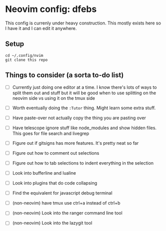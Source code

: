 # Neovim config: dfebs
This config is currenly under heavy construction. This mostly exists here so I have it and I can edit it anywhere.

## Setup
```
cd ~/.config/nvim
git clone this repo
```

## Things to consider (a sorta to-do list)

- [ ] Currently just doing one editor at a time. I know there's lots of ways to split them out and stuff but it will be good when to use splitting on the neovim side vs using it on the tmux side
- [ ] Worth eventually doing the `:Tutor` thing. Might learn some extra stuff.
- [ ] Have paste-over not actually copy the thing you are pasting over
- [ ] Have telescope ignore stuff like node_modules and show hidden files. This goes for file search and livegrep
- [ ] Figure out if gitsigns has more features. It's pretty neat so far
- [ ] Figure out how to comment out selections
- [ ] Figure out how to tab selections to indent everything in the selection
- [ ] Look into bufferline and lualine
- [ ] Look into plugins that do code collapsing
- [ ] Find the equivalent for javascript debug terminal
- [ ] (non-neovim) have tmux use ctrl+a instead of ctrl+b
- [ ] (non-neovim) Look into the ranger command line tool
- [ ] (non-neovim) Look into the lazygit tool

